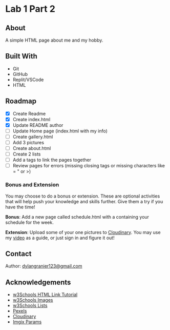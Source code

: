 # Lab 1 Part 2

## About

A simple HTML page about me and my hobby.

## Built With

* Git
* GitHub
* Replit/VSCode
* HTML

## Roadmap

- [x] Create Readme
- [x] Create index.html
- [x] Update README author
- [ ] Update Home page (index.html with my info)
- [ ] Create gallery.html
- [ ] Add 3 pictures
- [ ] Create about.html
- [ ] Create 2 lists
- [ ] Add a tags to link the pages together
- [ ] Review pages for errors (missing closing tags or missing characters like = " or &gt;)

### Bonus and Extension

You may choose to do a bonus or extension. These are optional activities that will help push your knowledge and skills further. Give them a try if you have the time!

**Bonus**: Add a new page called schedule.html with a <table> containing your schedule for the week.

**Extension**: Upload some of your one pictures to [Cloudinary](https://cloudinary.com/). You may use my [video](https://www.youtube.com/watch?v=3PE80rasE38) as a guide, or just sign in and figure it out!


## Contact

Author: dylangranier123@gmail.com

## Acknowledgements

* [w3Schools HTML Link Tutorial](https://www.w3schools.com/html/html_links.asp)
* [w3Schools Images](https://www.w3schools.com/html/html_images.asp)
* [w3Schools Lists](https://www.w3schools.com/html/html_lists.asp)
* [Pexels](https://www.pexels.com/)
* [Cloudinary](https://cloudinary.com/)
* [Imgix Params](https://www.imgix.com/solutions/resizing-and-cropping)